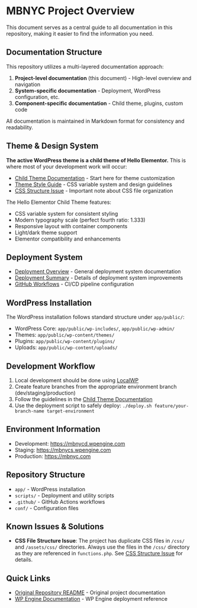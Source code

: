 # MBNYC Project Overview

This document serves as a central guide to all documentation in this repository, making it easier to find the information you need.

## Documentation Structure

This repository utilizes a multi-layered documentation approach:

1. **Project-level documentation** (this document) - High-level overview and navigation
2. **System-specific documentation** - Deployment, WordPress configuration, etc.
3. **Component-specific documentation** - Child theme, plugins, custom code

All documentation is maintained in Markdown format for consistency and readability.

## Theme & Design System

**The active WordPress theme is a child theme of Hello Elementor.** This is where most of your development work will occur:

- [Child Theme Documentation](app/public/wp-content/themes/hello-elementor-child/README.md) - Start here for theme customization
- [Theme Style Guide](app/public/wp-content/themes/hello-elementor-child/style-guide.md) - CSS variable system and design guidelines
- [CSS Structure Issue](app/public/wp-content/themes/hello-elementor-child/css-structure-issue.md) - Important note about CSS file organization

The Hello Elementor Child Theme features:
- CSS variable system for consistent styling
- Modern typography scale (perfect fourth ratio: 1.333)
- Responsive layout with container components
- Light/dark theme support
- Elementor compatibility and enhancements

## Deployment System

- [Deployment Overview](README-deployment.md) - General deployment system documentation
- [Deployment Summary](DEPLOYMENT-SUMMARY-FINAL.md) - Details of deployment system improvements
- [GitHub Workflows](.github/workflows) - CI/CD pipeline configuration

## WordPress Installation

The WordPress installation follows standard structure under `app/public/`:

- WordPress Core: `app/public/wp-includes/`, `app/public/wp-admin/`
- Themes: `app/public/wp-content/themes/`
- Plugins: `app/public/wp-content/plugins/`
- Uploads: `app/public/wp-content/uploads/`

## Development Workflow

1. Local development should be done using [LocalWP](https://localwp.com/)
2. Create feature branches from the appropriate environment branch (dev/staging/production)
3. Follow the guidelines in the [Child Theme Documentation](app/public/wp-content/themes/hello-elementor-child/README.md)
4. Use the deployment script to safely deploy: `./deploy.sh feature/your-branch-name target-environment`

## Environment Information

- Development: https://mbnycd.wpengine.com
- Staging: https://mbnycs.wpengine.com
- Production: https://mbnyc.com

## Repository Structure

- `app/` - WordPress installation
- `scripts/` - Deployment and utility scripts
- `.github/` - GitHub Actions workflows
- `conf/` - Configuration files

## Known Issues & Solutions

- **CSS File Structure Issue**: The project has duplicate CSS files in `/css/` and `/assets/css/` directories. Always use the files in the `/css/` directory as they are referenced in `functions.php`. See [CSS Structure Issue](app/public/wp-content/themes/hello-elementor-child/css-structure-issue.md) for details.

## Quick Links

- [Original Repository README](README.md) - Original project documentation
- [WP Engine Documentation](https://wpengine.com/support/git-push-deploy-add-on/) - WP Engine deployment reference 